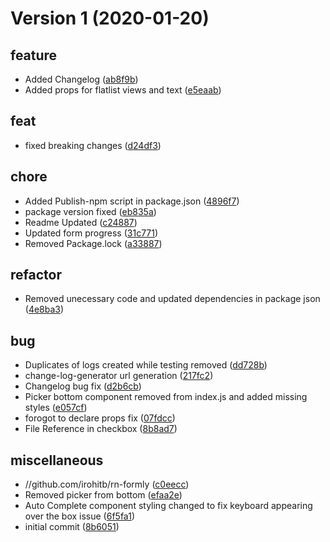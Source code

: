 # Version 1 (2020-01-20)

## feature
*  Added Changelog ([ab8f9b](https://github.com/irohitb/rn-formly/commit/ab8f9b6ab39c1df6dd2b6843272f1447662edf79))
*  Added props for flatlist views and text ([e5eaab](https://github.com/irohitb/rn-formly/commit/e5eaab04c811a314f9964330ec6a507c9d484a74))

## feat
*  fixed breaking changes ([d24df3](https://github.com/irohitb/rn-formly/commit/d24df33b53b91300ea115a9a378edbc4b0fb5eb6))

## chore
*  Added Publish-npm script in package.json ([4896f7](https://github.com/irohitb/rn-formly/commit/4896f75fb1294dc74e8c2526fa6f81589be5cb5b))
*  package version fixed ([eb835a](https://github.com/irohitb/rn-formly/commit/eb835a7403949ee3a932ff44ea12899ef62bc3e1))
*  Readme Updated ([c24887](https://github.com/irohitb/rn-formly/commit/c24887305a62fb821b862e07ba22389e067de5fb))
*  Updated form progress ([31c771](https://github.com/irohitb/rn-formly/commit/31c77136f8aeb21d846c2b00c382b149d9b7be80))
*  Removed Package.lock ([a33887](https://github.com/irohitb/rn-formly/commit/a338875e9ce627f2b5a716f0bf000ad0ccb19afe))

## refactor
*  Removed unecessary code and updated dependencies in package json ([4e8ba3](https://github.com/irohitb/rn-formly/commit/4e8ba3d24a2c3e556de1aea21e6913780a80aa60))

## bug
*  Duplicates of logs created while testing removed ([dd728b](https://github.com/irohitb/rn-formly/commit/dd728beb7c71cd4253b4ad8eda8b6440f5b2db30))
*  change-log-generator url generation ([217fc2](https://github.com/irohitb/rn-formly/commit/217fc2a02068c7d59132b935a108a8325938afce))
*  Changelog bug fix ([d2b6cb](https://github.com/irohitb/rn-formly/commit/d2b6cbdbf221d9ca90f712b35abd284687c371dd))
*  Picker bottom  component removed from index.js and added missing styles ([e057cf](https://github.com/irohitb/rn-formly/commit/e057cff34cae1cbf70e5697f7c63f8f738a01690))
*  forogot to declare props fix ([07fdcc](https://github.com/irohitb/rn-formly/commit/07fdcc01ed3f6287568fd1afcd8efcd126c2e5a9))
*  File Reference in checkbox ([8b8ad7](https://github.com/irohitb/rn-formly/commit/8b8ad79597296f82a23bbf57b6b5a0d8b600c805))

## miscellaneous
* //github.com/irohitb/rn-formly ([c0eecc](https://github.com/irohitb/rn-formly/commit/c0eeccc64468e58a9913e7763b8d936ac9c4ac46))
*  Removed picker from bottom ([efaa2e](https://github.com/irohitb/rn-formly/commit/efaa2e2e6118eb996deb63887d838f161beb2503))
*  Auto Complete component styling changed to fix keyboard appearing over the box issue ([6f5fa1](https://github.com/irohitb/rn-formly/commit/6f5fa1392b5b324a7fac9f1d973b1fd3482bc640))
* initial commit ([8b6051](https://github.com/irohitb/rn-formly/commit/8b605172a1ed2a2e724f5a2f10abdd53b50201ef))
